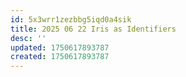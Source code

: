 ```yaml
---
id: 5x3wrr1zezbbg5iqd0a4sik
title: 2025 06 22 Iris as Identifiers
desc: ''
updated: 1750617893787
created: 1750617893787
---
```

